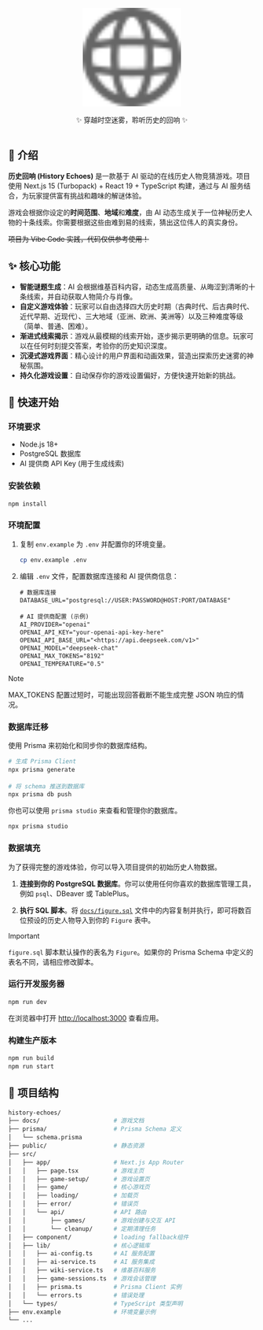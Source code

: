 <!-- markdownlint-disable MD033 MD041 -->
<p align="center">
  <img src="./public/globe.svg" width="200" height="200" alt="History Echoes">
</p>

<div align="center">
  <!-- prettier-ignore-start -->
  <!-- markdownlint-disable-next-line MD036 -->
  <div>✨ 穿越时空迷雾，聆听历史的回响 ✨</div>
  <br/>
</div>

## 📜 介绍

**历史回响 (History Echoes)** 是一款基于 AI 驱动的在线历史人物竞猜游戏。项目使用 Next.js 15 (Turbopack) + React 19 + TypeScript 构建，通过与 AI 服务结合，为玩家提供富有挑战和趣味的解谜体验。

游戏会根据你设定的**时间范围**、**地域**和**难度**，由 AI 动态生成关于一位神秘历史人物的十条线索。你需要根据这些由难到易的线索，猜出这位伟人的真实身份。

~~项目为 Vibe Code 实践，代码仅供参考使用！~~

## ✨ 核心功能

* **智能谜题生成**：AI 会根据维基百科内容，动态生成高质量、从晦涩到清晰的十条线索，并自动获取人物简介与肖像。
* **自定义游戏体验**：玩家可以自由选择四大历史时期（古典时代、后古典时代、近代早期、近现代）、三大地域（亚洲、欧洲、美洲等）以及三种难度等级（简单、普通、困难）。
* **渐进式线索揭示**：游戏从最模糊的线索开始，逐步揭示更明确的信息。玩家可以在任何时刻提交答案，考验你的历史知识深度。
* **沉浸式游戏界面**：精心设计的用户界面和动画效果，营造出探索历史迷雾的神秘氛围。
* **持久化游戏设置**：自动保存你的游戏设置偏好，方便快速开始新的挑战。

## 🚀 快速开始

### 环境要求

* Node.js 18+
* PostgreSQL 数据库
* AI 提供商 API Key (用于生成线索)

### 安装依赖

```bash
npm install
```

### 环境配置

1. 复制 `env.example` 为 `.env` 并配置你的环境变量。

    ```bash
    cp env.example .env
    ```

2. 编辑 `.env` 文件，配置数据库连接和 AI 提供商信息：

    ```env
    # 数据库连接
    DATABASE_URL="postgresql://USER:PASSWORD@HOST:PORT/DATABASE"

    # AI 提供商配置 (示例)
    AI_PROVIDER="openai"
    OPENAI_API_KEY="your-openai-api-key-here"
    OPENAI_API_BASE_URL="<https://api.deepseek.com/v1>"
    OPENAI_MODEL="deepseek-chat"
    OPENAI_MAX_TOKENS="8192"
    OPENAI_TEMPERATURE="0.5"
    ```

> [!NOTE]  
> MAX_TOKENS 配置过短时，可能出现回答截断不能生成完整 JSON 响应的情况。

### 数据库迁移

使用 Prisma 来初始化和同步你的数据库结构。

```bash
# 生成 Prisma Client
npx prisma generate

# 将 schema 推送到数据库
npx prisma db push
```

你也可以使用 `prisma studio` 来查看和管理你的数据库。

```bash
npx prisma studio
```

### 数据填充

为了获得完整的游戏体验，你可以导入项目提供的初始历史人物数据。

1. **连接到你的 PostgreSQL 数据库**。你可以使用任何你喜欢的数据库管理工具，例如 `psql`、DBeaver 或 TablePlus。

2. **执行 SQL 脚本**。将 [`docs/figure.sql`](docs/figure.sql) 文件中的内容复制并执行，即可将数百位预设的历史人物导入到你的 `Figure` 表中。

> [!IMPORTANT]
> `figure.sql` 脚本默认操作的表名为 `Figure`。如果你的 Prisma Schema 中定义的表名不同，请相应修改脚本。

### 运行开发服务器

```bash
npm run dev
```

在浏览器中打开 [http://localhost:3000](http://localhost:3000) 查看应用。

### 构建生产版本

```bash
npm run build
npm run start
```

## 📁 项目结构

```bash
history-echoes/
├── docs/                     # 游戏文档
├── prisma/                   # Prisma Schema 定义
│   └── schema.prisma
├── public/                   # 静态资源
├── src/
│   ├── app/                  # Next.js App Router
│   │   ├── page.tsx          # 游戏主页
│   │   ├── game-setup/       # 游戏设置页
│   │   ├── game/             # 核心游戏页
│   │   ├── loading/          # 加载页
│   │   ├── error/            # 错误页
│   │   └── api/              # API 路由
│   │       ├── games/        # 游戏创建与交互 API
│   │       └── cleanup/      # 定期清理任务
│   ├── component/            # loading fallback组件
│   ├── lib/                  # 核心逻辑库
│   │   ├── ai-config.ts      # AI 服务配置
│   │   ├── ai-service.ts     # AI 服务集成
│   │   ├── wiki-service.ts   # 维基百科服务
│   │   ├── game-sessions.ts  # 游戏会话管理
│   │   ├── prisma.ts         # Prisma Client 实例
│   │   └── errors.ts         # 错误处理
│   └── types/                # TypeScript 类型声明
├── env.example               # 环境变量示例
└── ...
```
